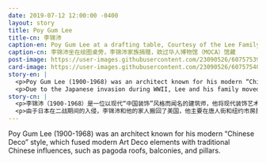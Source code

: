 ```yaml
---
date: 2019-07-12 12:00:00 -0400
layout: story
title: Poy Gum Lee
title-cn: 李锦沛
caption-en: Poy Gum Lee at a drafting table, Courtesy of the Lee Family, Museum of Chinese in America (MOCA) Collection
caption-cn: 李锦沛坐在绘图桌旁，李锦沛家族捐赠，欸过华人博物馆（MOCA）馆藏
post-image: https://user-images.githubusercontent.com/23090526/60757539-27260200-9fda-11e9-9fe7-d7f2379a1f62.jpg
card-image: https://user-images.githubusercontent.com/23090526/60757540-27be9880-9fda-11e9-98e2-873742db788f.jpg
story-en: |
  <p>Poy Gum Lee (1900-1968) was an architect known for his modern “Chinese Deco” style, which fused modern Art Deco elements with traditional Chinese influences, such as pagoda roofs, balconies, and pillars. Born in 1900, Lee grew up at 32 Mott Street in New York’s Chinatown before serving in the US Army during WWI and graduating as an architect from the Pratt Institute. Lee moved back to China with his family in 1923, where he married and worked as a renowned architect for 25 years. His work there included 11 buildings for the YMCA and YWCA, the Sun Yat-sen Mausoleum, and the Sun Yat-sen Memorial Hall.</p>
  <p>Due to the Japanese invasion during WWII, Lee and his family moved back to the States where he primarily worked in Chinatown and with the New York City Housing Authority. His projects included the CCBA headquarters, the Kimlau Memorial Arch, the Pagoda Theatre, and the On Leong Tong Merchant’s Association building, the most prominent Chinese modern building in Chinatown. In 2015, MOCA launched a rare retrospective on Lee’s fifty-year long career and his influence on the urban identity of New York’s Chinatown.</p>
story-cn: |
  <p>李锦沛（1900-1968）是一位以现代“中国装饰”风格而闻名的建筑师，他将现代装饰艺术元素与中国传统的影响融合在一起，比如宝塔顶、阳台和柱子等。李锦沛出生于1900年，在纽约唐人街勿街32号长大，第一次世界大战期间在美国军队服役，毕业于普瑞特艺术学院（Pratt Institute），成为一名建筑师。1923年，李与家人回到中国，在那里结了婚，做了25年建筑师，很有名气。他的作品包括基督教青年会和基督教女青年会的11座建筑，南京中山陵和广州中山纪念堂。</p>
  <p>由于日本在二战期间的入侵，李锦沛和他的家人搬回了美国，他主要在唐人街和纽约市房屋管理局工作。他的项目包括中华公所总部、金劳纪念牌坊、金都戏院以及唐人街最著名的中国现代建筑安良堂商会大厦。2015年，MOCA举办了一场机会难得的回顾展，展出了李锦沛50年的职业生涯，以及他对纽约唐人街的城市特征的影响。</p>
---
```

Poy Gum Lee (1900-1968) was an architect known for his modern “Chinese Deco” style, which fused modern Art Deco elements with traditional Chinese influences, such as pagoda roofs, balconies, and pillars.
